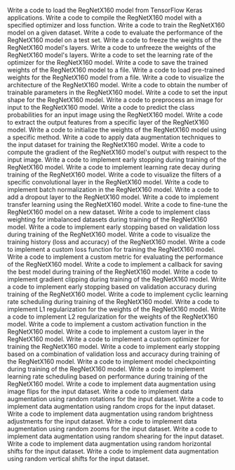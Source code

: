 Write a code to load the RegNetX160 model from TensorFlow Keras applications.
Write a code to compile the RegNetX160 model with a specified optimizer and loss function.
Write a code to train the RegNetX160 model on a given dataset.
Write a code to evaluate the performance of the RegNetX160 model on a test set.
Write a code to freeze the weights of the RegNetX160 model's layers.
Write a code to unfreeze the weights of the RegNetX160 model's layers.
Write a code to set the learning rate of the optimizer for the RegNetX160 model.
Write a code to save the trained weights of the RegNetX160 model to a file.
Write a code to load pre-trained weights for the RegNetX160 model from a file.
Write a code to visualize the architecture of the RegNetX160 model.
Write a code to obtain the number of trainable parameters in the RegNetX160 model.
Write a code to set the input shape for the RegNetX160 model.
Write a code to preprocess an image for input to the RegNetX160 model.
Write a code to predict the class probabilities for an input image using the RegNetX160 model.
Write a code to extract the output features from a specific layer of the RegNetX160 model.
Write a code to initialize the weights of the RegNetX160 model using a specific method.
Write a code to apply data augmentation techniques to the input dataset for training the RegNetX160 model.
Write a code to compute the gradient of the RegNetX160 model's output with respect to the input image.
Write a code to implement early stopping during training of the RegNetX160 model.
Write a code to implement learning rate decay during training of the RegNetX160 model.
Write a code to visualize the filters of a specific convolutional layer in the RegNetX160 model.
Write a code to implement batch normalization in the RegNetX160 model.
Write a code to add a dropout layer to the RegNetX160 model.
Write a code to implement transfer learning using the RegNetX160 model.
Write a code to fine-tune the RegNetX160 model on a new dataset.
Write a code to implement class weighting for imbalanced datasets during training of the RegNetX160 model.
Write a code to implement early stopping based on validation loss during training of the RegNetX160 model.
Write a code to visualize the training history (loss and accuracy) of the RegNetX160 model.
Write a code to implement a custom loss function for training the RegNetX160 model.
Write a code to implement a custom metric for evaluating the performance of the RegNetX160 model.
Write a code to implement a callback for saving the best model during training of the RegNetX160 model.
Write a code to implement gradient clipping during training of the RegNetX160 model.
Write a code to implement early stopping based on validation accuracy during training of the RegNetX160 model.
Write a code to implement cyclic learning rate scheduling during training of the RegNetX160 model.
Write a code to implement L1 regularization for the weights of the RegNetX160 model.
Write a code to implement L2 regularization for the weights of the RegNetX160 model.
Write a code to implement a custom activation function in the RegNetX160 model.
Write a code to implement a custom layer in the RegNetX160 model.
Write a code to implement a custom optimizer for training the RegNetX160 model.
Write a code to implement early stopping based on a combination of validation loss and accuracy during training of the RegNetX160 model.
Write a code to implement model checkpointing during training of the RegNetX160 model.
Write a code to implement learning rate scheduling based on performance during training of the RegNetX160 model.
Write a code to implement data augmentation using image flips for the input dataset.
Write a code to implement data augmentation using random rotations for the input dataset.
Write a code to implement data augmentation using random crops for the input dataset.
Write a code to implement data augmentation using random brightness adjustments for the input dataset.
Write a code to implement data augmentation using random zooms for the input dataset.
Write a code to implement data augmentation using random shearing for the input dataset.
Write a code to implement data augmentation using random horizontal shifts for the input dataset.
Write a code to implement data augmentation using random vertical shifts for the input dataset.